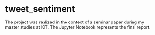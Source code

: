 # tweet_sentiment
The project was realized in the context of a seminar paper during my master studies at KIT. The Jupyter Notebook represents the final report.
